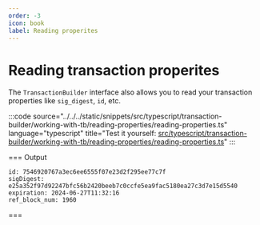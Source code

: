 ```yaml
---
order: -3
icon: book
label: Reading properites
---
```


# Reading transaction properites

The `TransactionBuilder` interface also allows you to read your transaction properties like `sig_digest`, `id`, etc.

:::code source="../../../static/snippets/src/typescript/transaction-builder/working-with-tb/reading-properties/reading-properties.ts" language="typescript" title="Test it yourself: [src/typescript/transaction-builder/working-with-tb/reading-properties/reading-properties.ts](https://stackblitz.com/github/openhive-network/wax-doc-snippets?file=src%2Ftypescript%2Ftransaction-builder%2Fworking-with-tb%2Freading-properties%2Freading-properties.ts&startScript=test-tb-working-with-tb-reading-properties)" :::

=== Output

```text
id: 7546920767a3ec6ee6555f07e23d2f295ee77c7f
sigDigest: e25a352f97d92247bfc56b2420beeb7c0ccfe5ea9fac5180ea27c3d7e15d5540
expiration: 2024-06-27T11:32:16
ref_block_num: 1960
```

===
